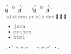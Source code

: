 *̩̩͙˚̩̥̩̥*̩̩̥͙　✩　*̩̩̥͙˚̩̥̩̥*̩̩͙‧͙ 　　.·͙*̩̩͙˚̩̥̩̥*̩̩̥͙　✩　*̩̩̥͙˚̩̥̩̥*̩̩͙‧͙ .

𝚜𝚒𝚡𝚝𝚎𝚎𝚗 𝚢𝚛 𝚘𝚕𝚍 𝚍𝚎𝚟   💓 💓 💓
- 𝚓𝚊𝚟𝚊
- 𝚙𝚢𝚝𝚑𝚘𝚗
- 𝚑𝚝𝚖𝚕

.・゜-: ✧ :-　　-: ✧ :-゜・．


<!---
tallazizi/tallazizi is a ✨ special ✨ repository because its `README.md` (this file) appears on your GitHub profile.
You can click the Preview link to take a look at your changes.
--->
